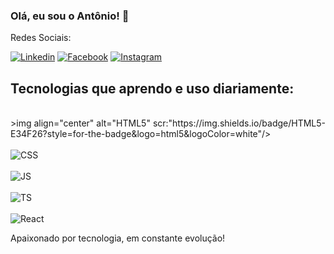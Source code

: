 ### Olá, eu sou o Antônio! 👋


Redes Sociais:

[![Linkedin](https://img.shields.io/badge/LinkedIn-0077B5?style=for-the-badge&logo=linkedin&logoColor=white)](https://www.linkedin.com/in/acarlos2/)
[![Facebook](https://img.shields.io/badge/Facebook-1877F2?style=for-the-badge&logo=facebook&logoColor=white)](https://www.facebook.com/antonio.carlos.501/)
[![Instagram](https://img.shields.io/badge/Instagram-E4405F?style=for-the-badge&logo=instagram&logoColor=white)](https://www.instagram.com/toni_carl0s/)


## Tecnologias que aprendo e uso diariamente:

<div style="display: inline_block"><br/>
 >img align="center" alt="HTML5" scr:"https://img.shields.io/badge/HTML5-E34F26?style=for-the-badge&logo=html5&logoColor=white"/>

<div style="display: inline_block"><br/>
 <img align="center" alt="CSS" scr:"https://img.shields.io/badge/CSS-239120?&style=for-the-badge&logo=css3&logoColor=white"/>

 <div style="display: inline_block"><br/>
 <img align="center" alt="JS" scr:"https://img.shields.io/badge/JavaScript-F7DF1E?style=for-the-badge&logo=javascript&logoColor=black"/>

 <div style="display: inline_block"><br/>
 <img align="center" alt="TS" scr:"https://img.shields.io/badge/TypeScript-007ACC?style=for-the-badge&logo=typescript&logoColor=white"/>

<div style="display: inline_block"><br/>
 <img align="center" alt="React" scr:"https://img.shields.io/badge/React-20232A?style=for-the-badge&logo=react&logoColor=61DAFB"/>




 Apaixonado por tecnologia, em constante evolução!
